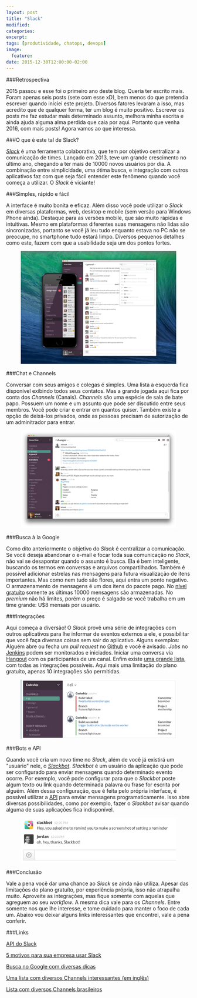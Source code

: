```yaml
---
layout: post
title: "Slack"
modified:
categories: 
excerpt:
tags: [produtividade, chatops, devops]
image:
  feature:
date: 2015-12-30T12:00:00-02:00
---
```


###Retrospectiva

2015 passou e esse foi o primeiro ano deste blog. Queria ter escrito mais. Foram apenas seis posts (sete com esse xD), bem menos do que pretendia escrever quando iniciei este projeto. Diversos fatores levaram a isso, mas acredito que de qualquer forma, ter um blog é muito positivo. Escrever os posts me faz estudar mais determinado assunto, melhora minha escrita e ainda ajuda alguma alma perdida que caia por aqui. Portanto que venha 2016, com mais posts! Agora vamos ao que interessa.

###O que é este tal de Slack?

*[Slack](https://slack.com/)* é uma ferramenta colaborativa, que tem por objetivo centralizar a comunicação de times. Lançado em 2013, teve um grande crescimento no último ano, chegando a ter mais de 10000 novos usuários por dia. A combinação entre simplicidade, uma ótima busca, e integração com outros aplicativos faz com que seja fácil entender este fenômeno quando você começa a utilizar. O *Slack* é viciante!

###Simples, rápido e fácil

A interface é muito bonita e eficaz. Além disso você pode utilizar o *Slack* em diversas plataformas, web, desktop e mobile (sem versão para Windows Phone ainda). Destaque para as versões mobile, que são muito rápidas e intuitivas. Mesmo em plataformas diferentes suas mensagens não lidas são sincronizadas, portanto se você já leu tudo enquanto estava no PC não se preocupe, no smartphone tudo estará limpo. Diversos pequenos detalhes como este, fazem com que a usabilidade seja um dos pontos fortes.

<figure>
	<img src="/images/2015-12-30-slack/1.png" alt="A mesma experiência em todas as plataformas">
</figure>

###Chat e Channels

Conversar com seus amigos e colegas é simples. Uma lista a esquerda fica disponível exibindo todos seus contatos. Mas a grande jogada aqui fica por conta dos *Channels* (Canais). *Channels* são uma espécie de sala de bate papo. Possuem um nome e um assunto que pode ser discutido entre seus membros. Você pode criar e entrar em quantos quiser. Também existe a opção de deixá-los privados, onde as pessoas precisam de autorização de um adminitrador para entrar.

<figure>
	<img src="/images/2015-12-30-slack/2.png" alt="Seus Channels e contatos">
</figure>

###Busca à la Google

Como dito anteriormente o objetivo do *Slack* é centralizar a comunicação. Se você deseja abandonar o e-mail e focar toda sua comunicação no *Slack*, não vai se desapontar quando o assunto é busca. Ela é bem inteligente, buscando os termos em conversas e arquivos compartilhados. Também é possível adicionar estrelas nas mensagens para futura visualização de itens importantes. Mas como nem tudo são flores, aqui entra um ponto negativo. O armazenamento de mensagens é um dos itens
do pacote pago. No [nível gratuíto](https://slack.com/pricing) somente as últimas 10000 mensagens são armazenadas. No *premium* não há limites, porém o preço é salgado se você trabalha em um time grande: U$8 mensais por usuário.

###Integrações

Aqui começa a diversão! O *Slack* provê uma série de integrações com outros aplicativos para lhe informar de eventos externos a ele, e possibilitar que você faça diversas coisas sem sair do aplicativo. Alguns exemplos: Alguém abre ou fecha um *pull request* no [Github](https://github.com/) e você é avisado. *Jobs* no [Jenkins](https://jenkins-ci.org/) podem ser monitorados e iniciados. Iniciar uma conversa via [Hangout](https://hangouts.google.com/) com os participantes de um canal. Enfim existe [uma grande lista](https://slack.com/apps), com todas as integrações possíveis. Aqui mais uma limitação do plano gratuíto, apenas 10 integrações são permitidas.

<figure>
	<img src="/images/2015-12-30-slack/3.png" alt="Monitoramento de builds">
</figure>

###Bots e API

Quando você cria um novo time no *Slack*, além de você já existirá um "usuário" nele, o *[Slackbot](https://api.slack.com/slackbot)*. *Slackbot* é um usuário da aplicação que pode ser configurado para enviar mensagens quando determinado evento ocorre. Por exemplo, você pode configurar para que o *Slackbot* poste algum texto ou link quando determinada palavra ou frase for escrita por alguém. Além dessa configuração, que é feita pelo própria interface, é possível utilizar a [API](https://api.slack.com/) para enviar mensagens programaticamente. Isso abre diversas possibilidades, como por exemplo, fazer o *Slackbot* avisar quando alguma de suas aplicações fica indisponível.

<figure>
	<img src="/images/2015-12-30-slack/4.png" alt="Monitoramento de builds">
</figure>

###Conclusão

Vale a pena você dar uma chance ao *Slack* se ainda não utiliza. Apesar das limitações do plano gratuíto, por experiência própria, isso não atrapalha muito. Aproveite as integrações, mas fique somente com aquelas que agreguem ao seu *workflow*. A mesma dica vale para os *Channels*. Entre somente nos que lhe interesse, e tome cuidado para manter o foco de cada um. Abaixo vou deixar alguns links interessantes que encontrei, vale a pena conferir.

###Links

[API do Slack](https://api.slack.com/)

[5 motivos para sua empresa usar Slack](https://tecnoblog.net/179267/slack-motivos-para-usar/)

[Busca no Google com diversas dicas](https://www.google.com.br/search?q=slack&oq=slack&aqs=chrome.0.69i59j69i60j0j69i60j69i59j69i60.904j0j4&sourceid=chrome&es_sm=122&ie=UTF-8#q=slack+hacks)

[Uma lista com diversos Channels interessantes (em inglês)](https://github.com/filipelinhares/awesome-slack)

[Lista com diversos Channels brasileiros](https://github.com/joselitojunior/slack-list-brazil)